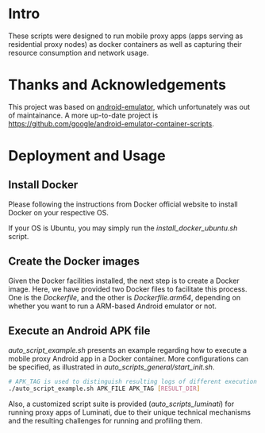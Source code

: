 # Intro

These scripts were designed to run mobile proxy apps (apps serving as residential proxy nodes) as docker containers as well as capturing their resource consumption and network usage. 

# Thanks and Acknowledgements
This project was based on [android-emulator](https://github.com/tracer0tong/android-emulator), which unfortunately was out of maintainance. A more up-to-date project is https://github.com/google/android-emulator-container-scripts.

# Deployment and Usage

## Install Docker 

Please following the instructions from Docker official website to install Docker on your respective OS.

If your OS is Ubuntu, you may simply run the *install_docker_ubuntu.sh* script.

## Create the Docker images

Given the Docker facilities installed, the next step is to create a Docker image. Here, we have provided two Docker files to facilitate this process. One is the *Dockerfile*, and the other is *Dockerfile.arm64*, depending on whether you want to run a ARM-based Android emulator or not. 

## Execute an Android APK file

*auto_script_example.sh* presents an example regarding how to execute a mobile proxy Android app in a Docker container. 
More configurations can be specified, as illustrated in *auto_scripts_general/start_init.sh*. 

```bash
# APK_TAG is used to distinguish resulting logs of different execution rounds
./auto_script_example.sh APK_FILE APK_TAG [RESULT_DIR]
```

Also, a customized script suite is provided (*auto_scripts_luminati*) for running proxy apps of Luminati,
due to their unique technical mechanisms and the resulting challenges for running and profiling them.

